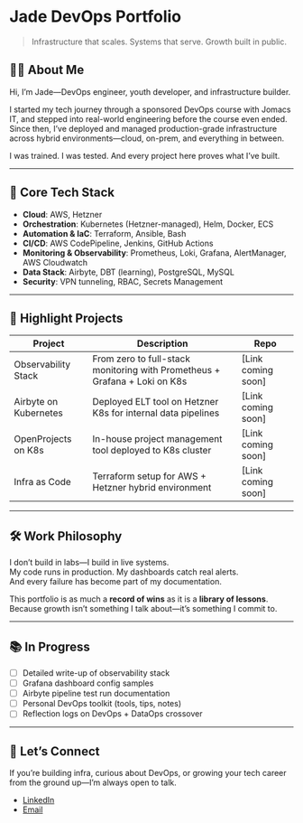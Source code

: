  # Jade DevOps Portfolio

> Infrastructure that scales. Systems that serve. Growth built in public.

## 👋🏾 About Me

Hi, I’m Jade—DevOps engineer, youth developer, and infrastructure builder.

I started my tech journey through a sponsored DevOps course with Jomacs IT, and stepped into real-world engineering before the course even ended. Since then, I’ve deployed and managed production-grade infrastructure across hybrid environments—cloud, on-prem, and everything in between.

I was trained. I was tested. And every project here proves what I’ve built.

---

## 🔧 Core Tech Stack

- **Cloud**: AWS, Hetzner
- **Orchestration**: Kubernetes (Hetzner-managed), Helm, Docker, ECS
- **Automation & IaC**: Terraform, Ansible, Bash
- **CI/CD**: AWS CodePipeline, Jenkins, GitHub Actions
- **Monitoring & Observability**: Prometheus, Loki, Grafana, AlertManager, AWS Cloudwatch
- **Data Stack**: Airbyte, DBT (learning), PostgreSQL, MySQL
- **Security**: VPN tunneling, RBAC, Secrets Management

---

## 🚀 Highlight Projects

| Project | Description | Repo |
|--------|-------------|------|
| Observability Stack | From zero to full-stack monitoring with Prometheus + Grafana + Loki on K8s | [Link coming soon] |
| Airbyte on Kubernetes | Deployed ELT tool on Hetzner K8s for internal data pipelines | [Link coming soon] |
| OpenProjects on K8s | In-house project management tool deployed to K8s cluster | [Link coming soon] |
| Infra as Code | Terraform setup for AWS + Hetzner hybrid environment | [Link coming soon] |

---

## 🛠️ Work Philosophy

I don’t build in labs—I build in live systems.  
My code runs in production. My dashboards catch real alerts.  
And every failure has become part of my documentation.

This portfolio is as much a **record of wins** as it is a **library of lessons**.  
Because growth isn’t something I talk about—it’s something I commit to.

---

## 📚 In Progress

- [ ] Detailed write-up of observability stack
- [ ] Grafana dashboard config samples
- [ ] Airbyte pipeline test run documentation
- [ ] Personal DevOps toolkit (tools, tips, notes)
- [ ] Reflection logs on DevOps + DataOps crossover

---

## 🤝 Let’s Connect

If you’re building infra, curious about DevOps, or growing your tech career from the ground up—I’m always open to talk.

- [LinkedIn](https://linkedin.com/in/juliet-adjei-559048b3)
- [Email](mailto:jaynaj79@gmail.com)


